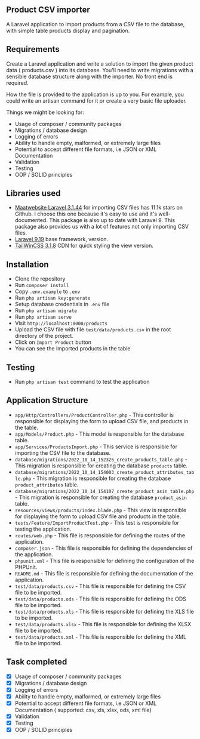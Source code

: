 ## Product CSV importer

A Laravel application to import products from a CSV file to the database, with simple table products display and pagination.

## Requirements
Create a Laravel application and write a solution to import the given product data ( products.csv ) into its database. You'll need to write migrations with a sensible database structure along with the importer. No front end is required.

How the file is provided to the application is up to you. For example, you could write an artisan command for it or create a very basic file uploader.

Things we might be looking for:

- Usage of composer / community packages
- Migrations / database design
- Logging of errors
- Ability to handle empty, malformed, or extremely large files
- Potential to accept different file formats, i.e JSON or XML Documentation
- Validation
- Testing
- OOP / SOLID principles

## Libraries used

- [Maatwebsite Laravel 3.1.44](https://laravel-excel.com/) for importing CSV files has 11.1k stars on Github. I choose this one because it's easy to use and it's well-documented. This package is also up to date with Laravel 9. This package also provides us with a lot of features not only importing CSV files.  
- [Laravel 9.19](https://laravel.com/) base framework, version.
- [TailWinCSS 3.1.8](https://tailwindcss.com/) CDN for quick styling the view version.

## Installation

- Clone the repository
- Run `composer install`
- Copy `.env.example` to `.env`
- Run `php artisan key:generate`
- Setup database credentials in `.env` file
- Run `php artisan migrate`
- Run `php artisan serve`
- Visit `http://localhost:8000/products`
- Upload the CSV file with file `test/data/products.csv` in the root directory of the project.
- Click on `Import Product` button
- You can see the imported products in the table

## Testing

- Run `php artisan test` command to test the application

## Application Structure

- `app/Http/Controllers/ProductController.php` - This controller is responsible for displaying the form to upload CSV file, and products in the table.
- `app/Models/Product.php` - This model is responsible for the database table.
- `app/Services/ProductsImport.php` - This service is responsible for importing the CSV file to the database.
- `database/migrations/2022_10_14_152325_create_products_table.php` - This migration is responsible for creating the database `products` table.
- `database/migrations/2022_10_14_154003_create_product_attributes_table.php` - This migration is responsible for creating the database `product_attributes` table.
- `database/migrations/2022_10_14_154107_create_product_asin_table.php` - This migration is responsible for creating the database `product_asin` table.
- `resources/views/products/index.blade.php` - This view is responsible for displaying the form to upload CSV file and products in the table.
- `tests/Feature/ImportProductTest.php` - This test is responsible for testing the application.
- `routes/web.php` - This file is responsible for defining the routes of the application.
- `composer.json` - This file is responsible for defining the dependencies of the application.
- `phpunit.xml` - This file is responsible for defining the configuration of the PHPUnit.
- `README.md` - This file is responsible for defining the documentation of the application.
- `test/data/products.csv` - This file is responsible for defining the CSV file to be imported.
- `test/data/products.ods` - This file is responsible for defining the ODS file to be imported.
- `test/data/products.xls` - This file is responsible for defining the XLS file to be imported.
- `test/data/products.xlsx` - This file is responsible for defining the XLSX file to be imported.
- `test/data/products.xml` - This file is responsible for defining the XML file to be imported.

## Task completed

- [x] Usage of composer / community packages
- [x] Migrations / database design
- [x] Logging of errors
- [x] Ability to handle empty, malformed, or extremely large files
- [x] Potential to accept different file formats, i.e JSON or XML Documentation ( supported: csv, xls, xlsx, ods, xml file)
- [x] Validation
- [x] Testing
- [x] OOP / SOLID principles
